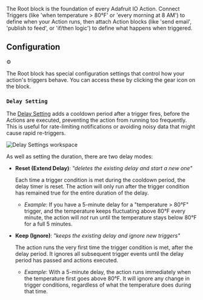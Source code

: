 The Root block is the foundation of every Adafruit IO Action. Connect Triggers (like 'when temperature > 80°F' or 'every morning at 8 AM') to define when your Action runs, then attach Action blocks (like 'send email', 'publish to feed', or 'if/then logic') to define what happens when triggered.

## Configuration

<div class="config-icon">⚙️</div>

The Root block has special configuration settings that control how your action's triggers behave. You can access these by clicking the gear icon on the block.

### `Delay Setting`

The [Delay Setting](/blocks/uncategorized/delay_settings) adds a cooldown period after a trigger fires, before the Actions are executed, preventing the action from running too frequently. This is useful for rate-limiting notifications or avoiding noisy data that might cause rapid re-triggers.

![Delay Settings workspace](/actions-docs/block_images/delay_settings.png "Delay Settings")

As well as setting the duration, there are two delay modes:

-   **Reset (Extend Delay)**: _"deletes the existing delay and start a new one"_

    Each time a trigger condition is met during the cooldown period, the delay timer is reset. The action will only run after the trigger condition has remained true for the entire duration of the delay.
    -   *Example*: If you have a 5-minute delay for a "temperature > 80°F" trigger, and the temperature keeps fluctuating above 80°F every minute, the action will *not* run until the temperature stays below 80°F for a full 5 minutes.

-   **Keep (Ignore)**: _"keeps the existing delay and ignore new triggers"_

    The action runs the very first time the trigger condition is met, after the delay period. It ignores all subsequent trigger events until the delay period has passed and actions executed.
    -   *Example*: With a 5-minute delay, the action runs immediately when the temperature first goes above 80°F. It will ignore any change in trigger conditions, regardless of what the temperature does during that time.